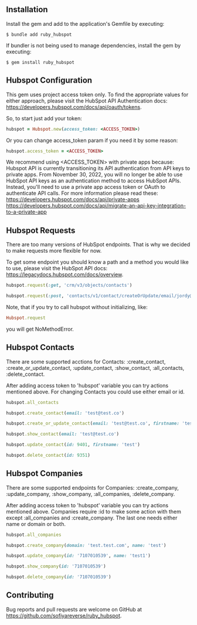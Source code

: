 ## Installation

Install the gem and add to the application's Gemfile by executing:

    $ bundle add ruby_hubspot

If bundler is not being used to manage dependencies, install the gem by executing:

    $ gem install ruby_hubspot

## Hubspot Configuration

This gem uses project access token only. To find the appropriate values for either approach, please visit the HubSpot API Authentication docs: https://developers.hubspot.com/docs/api/oauth/tokens.

So, to start just add your token:
```ruby
hubspot = Hubspot.new(access_token: <ACCESS_TOKEN>)
```

Or you can change access_token param if you need it by some reason:
```ruby
hubspot.access_token = <ACCESS_TOKEN>
```

We recommend using <ACCESS_TOKEN> with private apps because:
Hubspot API is currently transitioning its API authentication from API keys to private apps. From November 30, 2022, you will no longer be able to use HubSpot API keys as an authentication method to access HubSpot APIs. Instead, you'll need to use a private app access token or OAuth to authenticate API calls.
For more information please read these:
https://developers.hubspot.com/docs/api/private-apps
https://developers.hubspot.com/docs/api/migrate-an-api-key-integration-to-a-private-app

## Hubspot Requests

There are too many versions of HubSpot endpoints. That is why we decided to make requests more flexible for now.

To get some endpoint you should know a path and a method you would like to use, please visit the HubSpot API docs: https://legacydocs.hubspot.com/docs/overview.

```ruby
hubspot.request(:get, 'crm/v3/objects/contacts')

hubspot.request(:post, 'contacts/v1/contact/createOrUpdate/email/jordy@test.com', first_name: 'jordy')
```

Note, that if you try to call hubspot without initializing, like:
```ruby
Hubspot.request
```
you will get NoMethodError.

## Hubspot Contacts

There are some supported acctions for Contacts: :create_contact, :create_or_update_contact, :update_contact, :show_contact, :all_contacts, :delete_contact.

After adding access token to 'hubspot' variable you can try actions mentioned above. For changing Contacts you could use either email or id.

```ruby
hubspot.all_contacts

hubspot.create_contact(email: 'test@test.co')

hubspot.create_or_update_contact(email: 'test@test.co', firstname: 'test')

hubspot.show_contact(email: 'test@test.co')

hubspot.update_contact(id: 9401, firstname: 'test')

hubspot.delete_contact(id: 9351)
```

## Hubspot Companies

There are some supported endpoints for Companies: :create_company, :update_company, :show_company, :all_companies, :delete_company.

After adding access token to 'hubspot' variable you can try actions mentioned above. Companies require :id to make some action with them except :all_companies and :create_company. The last one needs either name or domain or both.

```ruby
hubspot.all_companies

hubspot.create_company(domain: 'test.test.com', name: 'test')

hubspot.update_company(id: '7107010539', name: 'test1')

hubspot.show_company(id: '7107010539')

hubspot.delete_company(id: '7107010539')
```

## Contributing

Bug reports and pull requests are welcome on GitHub at https://github.com/sofiyareverse/ruby_hubspot.
